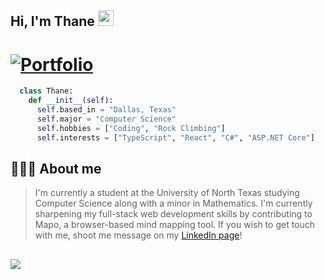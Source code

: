 ## Hi, I'm Thane <img src="https://media.giphy.com/media/hvRJCLFzcasrR4ia7z/giphy.gif" width="25px">
[![Portfolio](https://img.shields.io/website?down_message=%E2%96%BC&label=Portfolio&style=for-the-badge&up_message=%E2%96%B2&url=http%3A%2F%2Fdipanjande.com%2F)](https://thanetate.dev)
============================================================================================================================

```python
  class Thane:
    def __init__(self):
      self.based_in = "Dallas, Texas"
      self.major = "Computer Science"
      self.hobbies = ["Coding", "Rock Climbing"]
      self.interests = ["TypeScript", "React", "C#", "ASP.NET Core"]
```
## 👨🏼‍💻 About me

> I'm currently a student at the University of North Texas studying Computer Science along with a minor in Mathematics. I'm currently sharpening my full-stack web development skills by contributing to Mapo, a browser-based mind mapping tool. If you wish to get touch with me, shoot me message on my [LinkedIn page](https://www.linkedin.com/in/thanetate/)!

##
![](https://komarev.com/ghpvc/?username=thanetate&color=red)
